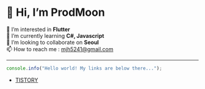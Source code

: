 # 👋 Hi, I’m **ProdMoon**   
👀 I’m interested in **Flutter**   
🌱 I’m currently learning **C#, Javascript**   
💞️ I’m looking to collaborate on **Seoul**   
📫 How to reach me : mjh5241@gmail.com   
***
```javascript
console.info("Hello world! My links are below there...");
```
- [TISTORY](https://prodyou.tistory.com "ProdYou")

<!---
prodMoon/prodMoon is a ✨ special ✨ repository because its `README.md` (this file) appears on your GitHub profile.
You can click the Preview link to take a look at your changes.
--->
